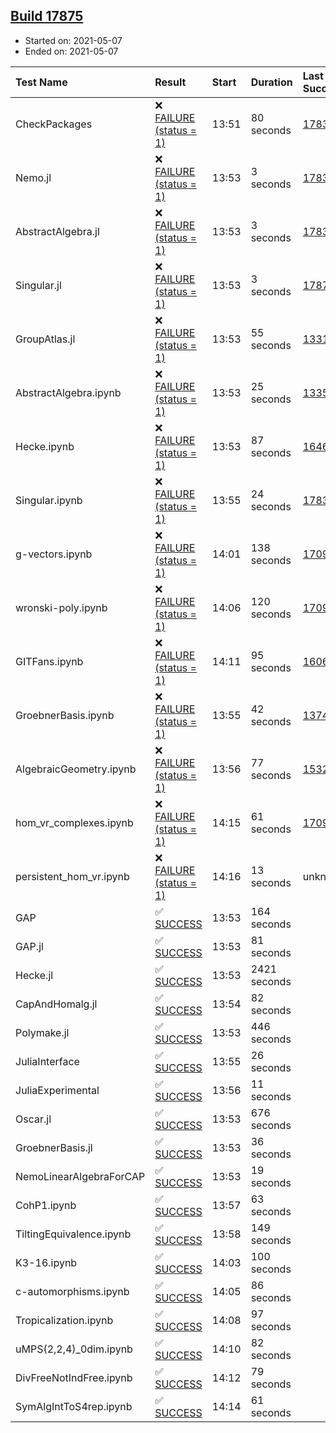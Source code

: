 ## [Build 17875](https://oscarci.mathematik.uni-kl.de/job/oscar/17875/)

* Started on: 2021-05-07
* Ended on: 2021-05-07

| Test Name    | Result | Start | Duration | Last Success | First Failure |
|:-------------|:-------|:------|:---------|:-------------|:--------------|
| CheckPackages | ❌ [FAILURE (status = 1)](https://oscarci.mathematik.uni-kl.de/job/oscar/17875/artifact/logs/build-17875/CheckPackages.log) | 13:51 | 80 seconds | [17832](https://oscarci.mathematik.uni-kl.de/job/oscar/17832/) | [17833](https://oscarci.mathematik.uni-kl.de/job/oscar/17833/) |
| Nemo.jl | ❌ [FAILURE (status = 1)](https://oscarci.mathematik.uni-kl.de/job/oscar/17875/artifact/logs/build-17875/Nemo.jl.log) | 13:53 | 3 seconds | [17835](https://oscarci.mathematik.uni-kl.de/job/oscar/17835/) | [17836](https://oscarci.mathematik.uni-kl.de/job/oscar/17836/) |
| AbstractAlgebra.jl | ❌ [FAILURE (status = 1)](https://oscarci.mathematik.uni-kl.de/job/oscar/17875/artifact/logs/build-17875/AbstractAlgebra.jl.log) | 13:53 | 3 seconds | [17831](https://oscarci.mathematik.uni-kl.de/job/oscar/17831/) | [17832](https://oscarci.mathematik.uni-kl.de/job/oscar/17832/) |
| Singular.jl | ❌ [FAILURE (status = 1)](https://oscarci.mathematik.uni-kl.de/job/oscar/17875/artifact/logs/build-17875/Singular.jl.log) | 13:53 | 3 seconds | [17871](https://oscarci.mathematik.uni-kl.de/job/oscar/17871/) | [17872](https://oscarci.mathematik.uni-kl.de/job/oscar/17872/) |
| GroupAtlas.jl | ❌ [FAILURE (status = 1)](https://oscarci.mathematik.uni-kl.de/job/oscar/17875/artifact/logs/build-17875/GroupAtlas.jl.log) | 13:53 | 55 seconds | [13311](https://oscarci.mathematik.uni-kl.de/job/oscar/13311/) | [13312](https://oscarci.mathematik.uni-kl.de/job/oscar/13312/) |
| AbstractAlgebra.ipynb | ❌ [FAILURE (status = 1)](https://oscarci.mathematik.uni-kl.de/job/oscar/17875/artifact/logs/build-17875/AbstractAlgebra.ipynb.log) | 13:53 | 25 seconds | [13355](https://oscarci.mathematik.uni-kl.de/job/oscar/13355/) | [13356](https://oscarci.mathematik.uni-kl.de/job/oscar/13356/) |
| Hecke.ipynb | ❌ [FAILURE (status = 1)](https://oscarci.mathematik.uni-kl.de/job/oscar/17875/artifact/logs/build-17875/Hecke.ipynb.log) | 13:53 | 87 seconds | [16463](https://oscarci.mathematik.uni-kl.de/job/oscar/16463/) | [16464](https://oscarci.mathematik.uni-kl.de/job/oscar/16464/) |
| Singular.ipynb | ❌ [FAILURE (status = 1)](https://oscarci.mathematik.uni-kl.de/job/oscar/17875/artifact/logs/build-17875/Singular.ipynb.log) | 13:55 | 24 seconds | [17835](https://oscarci.mathematik.uni-kl.de/job/oscar/17835/) | [17836](https://oscarci.mathematik.uni-kl.de/job/oscar/17836/) |
| g-vectors.ipynb | ❌ [FAILURE (status = 1)](https://oscarci.mathematik.uni-kl.de/job/oscar/17875/artifact/logs/build-17875/g-vectors.ipynb.log) | 14:01 | 138 seconds | [17099](https://oscarci.mathematik.uni-kl.de/job/oscar/17099/) | [17100](https://oscarci.mathematik.uni-kl.de/job/oscar/17100/) |
| wronski-poly.ipynb | ❌ [FAILURE (status = 1)](https://oscarci.mathematik.uni-kl.de/job/oscar/17875/artifact/logs/build-17875/wronski-poly.ipynb.log) | 14:06 | 120 seconds | [17098](https://oscarci.mathematik.uni-kl.de/job/oscar/17098/) | [17099](https://oscarci.mathematik.uni-kl.de/job/oscar/17099/) |
| GITFans.ipynb | ❌ [FAILURE (status = 1)](https://oscarci.mathematik.uni-kl.de/job/oscar/17875/artifact/logs/build-17875/GITFans.ipynb.log) | 14:11 | 95 seconds | [16068](https://oscarci.mathematik.uni-kl.de/job/oscar/16068/) | [16069](https://oscarci.mathematik.uni-kl.de/job/oscar/16069/) |
| GroebnerBasis.ipynb | ❌ [FAILURE (status = 1)](https://oscarci.mathematik.uni-kl.de/job/oscar/17875/artifact/logs/build-17875/GroebnerBasis.ipynb.log) | 13:55 | 42 seconds | [13748](https://oscarci.mathematik.uni-kl.de/job/oscar/13748/) | [13749](https://oscarci.mathematik.uni-kl.de/job/oscar/13749/) |
| AlgebraicGeometry.ipynb | ❌ [FAILURE (status = 1)](https://oscarci.mathematik.uni-kl.de/job/oscar/17875/artifact/logs/build-17875/AlgebraicGeometry.ipynb.log) | 13:56 | 77 seconds | [15322](https://oscarci.mathematik.uni-kl.de/job/oscar/15322/) | [15323](https://oscarci.mathematik.uni-kl.de/job/oscar/15323/) |
| hom_vr_complexes.ipynb | ❌ [FAILURE (status = 1)](https://oscarci.mathematik.uni-kl.de/job/oscar/17875/artifact/logs/build-17875/hom_vr_complexes.ipynb.log) | 14:15 | 61 seconds | [17099](https://oscarci.mathematik.uni-kl.de/job/oscar/17099/) | [17100](https://oscarci.mathematik.uni-kl.de/job/oscar/17100/) |
| persistent_hom_vr.ipynb | ❌ [FAILURE (status = 1)](https://oscarci.mathematik.uni-kl.de/job/oscar/17875/artifact/logs/build-17875/persistent_hom_vr.ipynb.log) | 14:16 | 13 seconds | unknown | unknown |
| GAP | ✅ [SUCCESS](https://oscarci.mathematik.uni-kl.de/job/oscar/17875/artifact/logs/build-17875/GAP.log) | 13:53 | 164 seconds |  |  |
| GAP.jl | ✅ [SUCCESS](https://oscarci.mathematik.uni-kl.de/job/oscar/17875/artifact/logs/build-17875/GAP.jl.log) | 13:53 | 81 seconds |  |  |
| Hecke.jl | ✅ [SUCCESS](https://oscarci.mathematik.uni-kl.de/job/oscar/17875/artifact/logs/build-17875/Hecke.jl.log) | 13:53 | 2421 seconds |  |  |
| CapAndHomalg.jl | ✅ [SUCCESS](https://oscarci.mathematik.uni-kl.de/job/oscar/17875/artifact/logs/build-17875/CapAndHomalg.jl.log) | 13:54 | 82 seconds |  |  |
| Polymake.jl | ✅ [SUCCESS](https://oscarci.mathematik.uni-kl.de/job/oscar/17875/artifact/logs/build-17875/Polymake.jl.log) | 13:53 | 446 seconds |  |  |
| JuliaInterface | ✅ [SUCCESS](https://oscarci.mathematik.uni-kl.de/job/oscar/17875/artifact/logs/build-17875/JuliaInterface.log) | 13:55 | 26 seconds |  |  |
| JuliaExperimental | ✅ [SUCCESS](https://oscarci.mathematik.uni-kl.de/job/oscar/17875/artifact/logs/build-17875/JuliaExperimental.log) | 13:56 | 11 seconds |  |  |
| Oscar.jl | ✅ [SUCCESS](https://oscarci.mathematik.uni-kl.de/job/oscar/17875/artifact/logs/build-17875/Oscar.jl.log) | 13:53 | 676 seconds |  |  |
| GroebnerBasis.jl | ✅ [SUCCESS](https://oscarci.mathematik.uni-kl.de/job/oscar/17875/artifact/logs/build-17875/GroebnerBasis.jl.log) | 13:53 | 36 seconds |  |  |
| NemoLinearAlgebraForCAP | ✅ [SUCCESS](https://oscarci.mathematik.uni-kl.de/job/oscar/17875/artifact/logs/build-17875/NemoLinearAlgebraForCAP.log) | 13:53 | 19 seconds |  |  |
| CohP1.ipynb | ✅ [SUCCESS](https://oscarci.mathematik.uni-kl.de/job/oscar/17875/artifact/logs/build-17875/CohP1.ipynb.log) | 13:57 | 63 seconds |  |  |
| TiltingEquivalence.ipynb | ✅ [SUCCESS](https://oscarci.mathematik.uni-kl.de/job/oscar/17875/artifact/logs/build-17875/TiltingEquivalence.ipynb.log) | 13:58 | 149 seconds |  |  |
| K3-16.ipynb | ✅ [SUCCESS](https://oscarci.mathematik.uni-kl.de/job/oscar/17875/artifact/logs/build-17875/K3-16.ipynb.log) | 14:03 | 100 seconds |  |  |
| c-automorphisms.ipynb | ✅ [SUCCESS](https://oscarci.mathematik.uni-kl.de/job/oscar/17875/artifact/logs/build-17875/c-automorphisms.ipynb.log) | 14:05 | 86 seconds |  |  |
| Tropicalization.ipynb | ✅ [SUCCESS](https://oscarci.mathematik.uni-kl.de/job/oscar/17875/artifact/logs/build-17875/Tropicalization.ipynb.log) | 14:08 | 97 seconds |  |  |
| uMPS(2,2,4)_0dim.ipynb | ✅ [SUCCESS](https://oscarci.mathematik.uni-kl.de/job/oscar/17875/artifact/logs/build-17875/uMPS-2-2-4-_0dim.ipynb.log) | 14:10 | 82 seconds |  |  |
| DivFreeNotIndFree.ipynb | ✅ [SUCCESS](https://oscarci.mathematik.uni-kl.de/job/oscar/17875/artifact/logs/build-17875/DivFreeNotIndFree.ipynb.log) | 14:12 | 79 seconds |  |  |
| SymAlgIntToS4rep.ipynb | ✅ [SUCCESS](https://oscarci.mathematik.uni-kl.de/job/oscar/17875/artifact/logs/build-17875/SymAlgIntToS4rep.ipynb.log) | 14:14 | 61 seconds |  |  |

